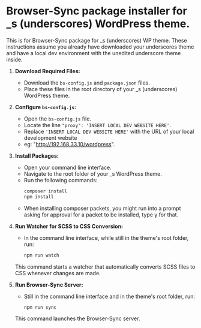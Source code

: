 
# Browser-Sync package installer for _s (underscores) WordPress theme.

This is for Browser-Sync package for _s (underscores) WP theme. These instructions assume you already have downloaded your underscores theme and have a local dev environment with the unedited underscore theme inside.

1. **Download Required Files:**
   - Download the `bs-config.js` and `package.json` files.
   - Place these files in the root directory of your _s (underscores) WordPress theme.

2. **Configure `bs-config.js`:**
   - Open the `bs-config.js` file.
   - Locate the line `"proxy": 'INSERT LOCAL DEV WEBSITE HERE'`.
   - Replace `'INSERT LOCAL DEV WEBSITE HERE'` with the URL of your local development website 
   - eg: "http://192.168.33.10/wordpress".

3. **Install Packages:**
   - Open your command line interface.
   - Navigate to the root folder of your _s WordPress theme.
   - Run the following commands:
     ```bash
     composer install
     npm install
     ```
   - When installing composer packets, you might run into a prompt asking for approval for a packet to be installed, type y for that.

4. **Run Watcher for SCSS to CSS Conversion:**
   - In the command line interface, while still in the theme's root folder, run:
     ```bash
     npm run watch
     ```
   This command starts a watcher that automatically converts SCSS files to CSS whenever changes are made.

5. **Run Browser-Sync Server:**
   - Still in the command line interface and in the theme's root folder, run:
     ```bash
     npm run sync
     ```
   This command launches the Browser-Sync server.
